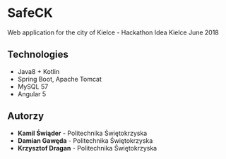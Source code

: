 # SafeCK
Web application for the city of Kielce - Hackathon Idea Kielce June 2018

## Technologies

* Java8 + Kotlin
* Spring Boot, Apache Tomcat
* MySQL 57
* Angular 5

## Autorzy

* **Kamil Świąder** - Politechnika Świętokrzyska
* **Damian Gawęda** - Politechnika Świętokrzyska
* **Krzysztof Dragan** - Politechnika Świętokrzyska

